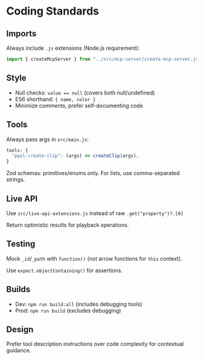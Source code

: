 # Coding Standards

## Imports
Always include `.js` extensions (Node.js requirement):
```javascript
import { createMcpServer } from "../src/mcp-server/create-mcp-server.js";
```

## Style
- Null checks: `value == null` (covers both null/undefined)
- ES6 shorthand: `{ name, color }`
- Minimize comments, prefer self-documenting code

## Tools
Always pass args in `src/main.js`:
```javascript
tools: {
  "ppal-create-clip": (args) => createClip(args),
}
```

Zod schemas: primitives/enums only. For lists, use comma-separated strings.

## Live API
Use `src/live-api-extensions.js` instead of raw `.get("property")?.[0]`

Return optimistic results for playback operations.

## Testing
Mock `_id`/`_path` with `function()` (not arrow functions for `this` context).

Use `expect.objectContaining()` for assertions.

## Builds
- Dev: `npm run build:all` (includes debugging tools)
- Prod: `npm run build` (excludes debugging)

## Design
Prefer tool description instructions over code complexity for contextual guidance.
